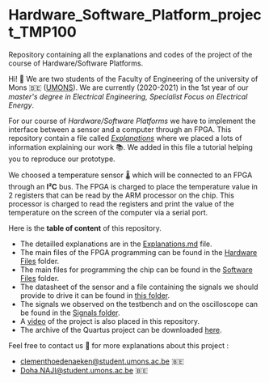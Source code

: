 # Hardware_Software_Platform_project_TMP100
Repository containing all the explanations and codes of the project of the course of Hardware/Software Platforms. 

Hi! 👋
We are two students of the Faculty of Engineering of the university of Mons 🇧🇪 ([UMONS](https://web.umons.ac.be/en/)). We are currently (2020-2021) in the 1st year of our  *master's degree in Electrical Engineering, Specialist Focus on Electrical Energy*. 



For our course of *Hardware/Software Platforms* we have to implement the interface between a sensor and a computer through an FPGA. This repository contain a file called [*Explanations*](https://github.com/ClementHoedenaeken/Hardware-Software-Platform-project-TMP100/blob/main/Explanations.md) where we placed a lots of information explaining our work 📚. We added in this file a tutorial helping you to reproduce our prototype. 

We choosed a temperature sensor 🌡️ which will be connected to an FPGA through an **I²C** bus. The FPGA is charged to place the temperature value in 2 registers that can be read by the ARM processor on the chip. This processor is charged to read the registers and print the value of the temperature on the screen of the computer via a serial port. 

Here is the **table of content** of this repository. 
* The detailled explanations are in the [Explanations.md](https://github.com/ClementHoedenaeken/Hardware-Software-Platform-project-TMP100/blob/main/Explanations.md) file.
* The main files of the FPGA programming can be found in the [Hardware Files](https://github.com/ClementHoedenaeken/Hardware-Software-Platform-project-TMP100/tree/main/Hardware%20Files) folder. 
* The main files for programming the chip can be found in the [Software Files](https://github.com/ClementHoedenaeken/Hardware-Software-Platform-project-TMP100/tree/main/Software%20Files) folder. 
* The datasheet of the sensor and a file containing the signals we should provide to drive it can be found in [this folder](https://github.com/ClementHoedenaeken/Hardware-Software-Platform-project-TMP100/tree/main/Datasheet%20and%20signals%20of%20TMP_100).
* The signals we observed on the testbench and on the oscilloscope can be found in the [Signals folder](https://github.com/ClementHoedenaeken/Hardware-Software-Platform-project-TMP100/tree/main/Signals).
* A [video](https://github.com/ClementHoedenaeken/Hardware-Software-Platform-project-TMP100/blob/main/IMG_3223.MOV) of the project is also placed in this repository.
* The archive of the Quartus project can be downloaded [here](https://github.com/ClementHoedenaeken/Hardware-Software-Platform-project-TMP100/blob/main/soc_system.qar).


Feel free to contact us 📧 for more explanations about this project :
*  clementhoedenaeken@student.umons.ac.be  🇧🇪
*  Doha.NAJI@student.umons.ac.be 🇧🇪
